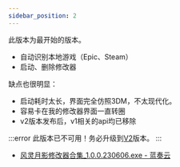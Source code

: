```yaml
---
sidebar_position: 2
---
```


此版本为最开始的版本。

- 自动识别本地游戏（Epic、Steam）
- 启动、删除修改器

缺点也很明显：

- 启动耗时太长，界面完全仿照3DM，不太现代化。
- 容易卡在我的修改器界面一直转圈
- v2版本发布后，v1相关的api均已移除

:::error
此版本已不可用！务必升级到[V2](/docs/3DM风灵月影修改器大全客户端/v2)版本。
:::

- [风灵月影修改器合集\_1.0.0.230606.exe - 蓝奏云](https://biuaxia.lanzouq.com/iHKVQ0yjtwni)
